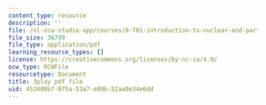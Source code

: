 ```yaml
---
content_type: resource
description: ''
file: /ol-ocw-studio-app/courses/8-701-introduction-to-nuclear-and-particle-physics-fall-2020/453400b7075a53a7e09b52aa0e34e6dd_vrLClnmpaeA.pdf
file_size: 36799
file_type: application/pdf
learning_resource_types: []
license: https://creativecommons.org/licenses/by-nc-sa/4.0/
ocw_type: OCWFile
resourcetype: Document
title: 3play pdf file
uid: 453400b7-075a-53a7-e09b-52aa0e34e6dd
---
```

